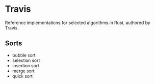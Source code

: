 # Travis
Reference implementations for selected algorithms in Rust, authored by Travis.

## Sorts
* bubble sort
* selection sort
* insertion sort
* merge sort
* quick sort
